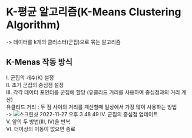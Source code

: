 # K-평균 알고리즘(K-Means Clustering Algorithm)
-> 데이터를 k개의 클러스터(군집)으로 묶는 알고리즘

## K-Menas 작동 방식
I. 군집의 개수(K) 설정  
II. 초기 군집의 중심점 설정  
III. 각각 데이터 포인터를 군집에 할당 (유클리드 거리를 사용하여 중심점과의 거리 계산)  
유클리드 거리 : 두 점 사이의 거리를 계산할때 일상에서 가장 많이 사용하는 방법  
-> ![스크린샷 2022-11-27 오후 3 48 49](https://user-images.githubusercontent.com/87309905/204122985-c564fa50-9082-42ee-8110-bb3b125412ec.png)
IV. 군집의 중심점 업데이트  
V. 앞의 두 방법(III, IV)을 반복  
VI. 더이상의 이동이 없으면 종료  





















